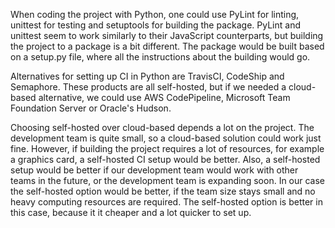 When coding the project with Python, one could use PyLint for linting, unittest for testing and setuptools for building the package. PyLint and unittest seem to work similarly to their JavaScript counterparts, but building the project to a package is a bit different. The package would be built based on a setup.py file, where all the instructions about the building would go.

Alternatives for setting up CI in Python are TravisCI, CodeShip and Semaphore. These products are all self-hosted, but if we needed a cloud-based alternative, we could use AWS CodePipeline, Microsoft Team Foundation Server or Oracle's Hudson.

Choosing self-hosted over cloud-based depends a lot on the project. The development team is quite small, so a cloud-based solution could work just fine. However, if building the project requires a lot of resources, for example a graphics card, a self-hosted CI setup would be better. Also, a self-hosted setup would be better if our development team would work with other teams in the future, or the development team is expanding soon. In our case the self-hosted option would be better, if the team size stays small and no heavy computing resources are required. The self-hosted option is better in this case, because it it cheaper and a lot quicker to set up.